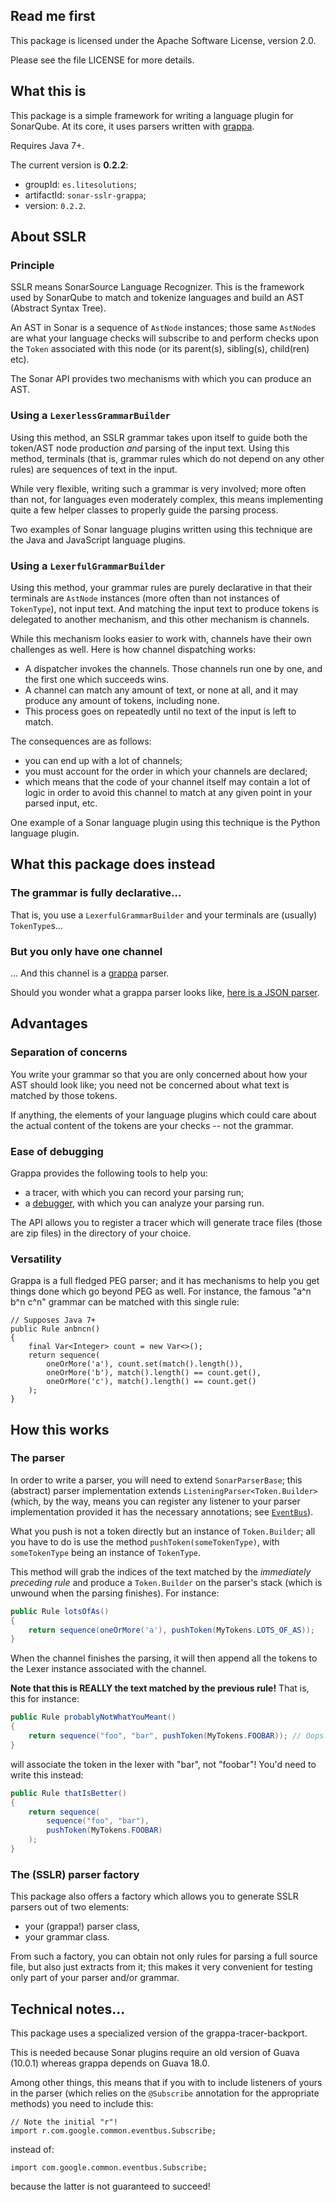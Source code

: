 ## Read me first

This package is licensed under the Apache Software License, version 2.0.

Please see the file LICENSE for more details.

## What this is

This package is a simple framework for writing a language plugin for SonarQube.
At its core, it uses parsers written with [grappa](https://github.com/fge/grappa).

Requires Java 7+.

The current version is **0.2.2**:

* groupId: `es.litesolutions`;
* artifactId: `sonar-sslr-grappa`;
* version: `0.2.2`.

## About SSLR

### Principle

SSLR means SonarSource Language Recognizer. This is the framework used by
SonarQube to match and tokenize languages and build an AST (Abstract Syntax
Tree).

An AST in Sonar is a sequence of `AstNode` instances; those same `AstNode`s are
what your language checks will subscribe to and perform checks upon the `Token`
associated with this node (or its parent(s), sibling(s), child(ren) etc).

The Sonar API provides two mechanisms with which you can produce an AST.

### Using a `LexerlessGrammarBuilder`

Using this method, an SSLR grammar takes upon itself to guide both the token/AST
node production _and_ parsing of the input text. Using this method, terminals
(that is, grammar rules which do not depend on any other rules) are sequences of
text in the input.

While very flexible, writing such a grammar is very involved; more often than
not, for languages even moderately complex, this means implementing quite a few
helper classes to properly guide the parsing process.

Two examples of Sonar language plugins written using this technique are the Java
and JavaScript language plugins.

### Using a `LexerfulGrammarBuilder`

Using this method,  your grammar rules are purely declarative in that their
terminals are `AstNode` instances (more often than not instances of
`TokenType`), not input text. And matching the input text to produce tokens is
delegated to another mechanism, and this other mechanism is channels.

While this mechanism looks easier to work with, channels have their own
challenges as well. Here is how channel dispatching works:

* A dispatcher invokes the channels. Those channels run one by one, and the
  first one which succeeds wins.
* A channel can match any amount of text, or none at all, and it may produce any
  amount of tokens, including none.
* This process goes on repeatedly until no text of the input is left to match.

The consequences are as follows:

* you can end up with a lot of channels;
* you must account for the order in which your channels are declared;
* which means that the code of your channel itself may contain a lot of logic in
  order to avoid this channel to match at any given point in your parsed input,
  etc.

One example of a Sonar language plugin using this technique is the Python
language plugin.

## What this package does instead

### The grammar is fully declarative...

That is, you use a `LexerfulGrammarBuilder` and your terminals are (usually)
`TokenType`s...

### But you only have one channel

... And this channel is a [grappa](https://github.com/fge/grappa) parser.

Should you wonder what a grappa parser looks like, [here is a JSON
parser](https://github.com/fge/grappa-examples/blob/master/src/main/java/com/github/fge/grappa/examples/json/JsonParser.java).

## Advantages

### Separation of concerns

You write your grammar so that you are only concerned about how your AST should
look like; you need not be concerned about what text is matched by those tokens.

If anything, the elements of your language plugins which could care about the
actual content of the tokens are your checks -- not the grammar.

### Ease of debugging

Grappa provides the following tools to help you:

* a tracer, with which you can record your parsing run;
* a [debugger](https://github.com/fge/grappa-debugger), with which you can
  analyze your parsing run.

The API allows you to register a tracer which will generate trace files (those
are zip files) in the directory of your choice.

### Versatility

Grappa is a full fledged PEG parser; and it has mechanisms to help you get
things done which go beyond PEG as well. For instance, the famous "a^n b^n c^n"
grammar can be matched with this single rule:

```
// Supposes Java 7+
public Rule anbncn()
{
    final Var<Integer> count = new Var<>();
    return sequence(
        oneOrMore('a'), count.set(match().length()),
        oneOrMore('b'), match().length() == count.get(),
        oneOrMore('c'), match().length() == count.get()
    );
}
```

## How this works

### The parser

In order to write a parser, you will need to extend `SonarParserBase`; this
(abstract) parser implementation extends `ListeningParser<Token.Builder>`
(which, by the way, means you can register any listener to your parser
implementation provided it has the necessary annotations; see
[`EventBus`](http://docs.guava-libraries.googlecode.com/git-history/release/javadoc/com/google/common/eventbus/EventBus.html)).

What you push is not a token directly but an instance of `Token.Builder`; all you have to do is use
the method `pushToken(someTokenType)`, with `someTokenType` being an instance of
`TokenType`.

This method will grab the indices of the text matched by the _immediately preceding rule_ and
produce a `Token.Builder` on the parser's stack (which is unwound when the parsing finishes). For
instance:

```java
public Rule lotsOfAs()
{
    return sequence(oneOrMore('a'), pushToken(MyTokens.LOTS_OF_AS));
}
```

When the channel finishes the parsing, it will then append all the tokens to the Lexer instance
associated with the channel.

**Note that this is REALLY the text matched by the previous rule!** That is, this for instance:

```java
public Rule probablyNotWhatYouMeant()
{
    return sequence("foo", "bar", pushToken(MyTokens.FOOBAR)); // Oops...
}
```

will associate the token in the lexer with "bar", not "foobar"! You'd need to write this instead:

```java
public Rule thatIsBetter()
{
    return sequence(
        sequence("foo", "bar"),
        pushToken(MyTokens.FOOBAR)
    );
}
```

### The (SSLR) parser factory

This package also offers a factory which allows you to generate SSLR parsers out
of two elements:

* your (grappa!) parser class,
* your grammar class.

From such a factory, you can obtain not only rules for parsing a full source
file, but also just extracts from it; this makes it very convenient for testing
only part of your parser and/or grammar.

## Technical notes...

This package uses a specialized version of the grappa-tracer-backport.

This is needed because Sonar plugins require an old version of Guava (10.0.1)
whereas grappa depends on Guava 18.0.

Among other things, this means that if you with to include listeners of yours in
the parser (which relies on the `@Subscribe` annotation for the appropriate
methods) you need to include this:

```
// Note the initial "r"!
import r.com.google.common.eventbus.Subscribe;
```

instead of:

```
import com.google.common.eventbus.Subscribe;
```

because the latter is not guaranteed to succeed!

